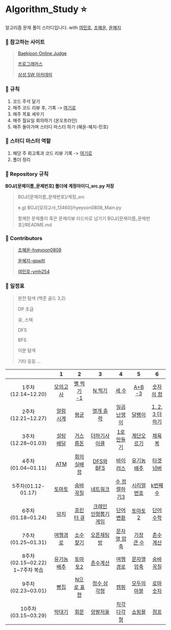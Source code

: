 # Algorithm_Study :star:

알고리즘 문제 풀이 스터디입니다.
with [여민호](https://github.com/ymh254), [조혜윤](http://github.com/hyeyoon0808), [윤혜지](https://github.com/gpwltl)

### :seedling: 참고하는 사이트

> [Baekjoon Online Judge](https://www.acmicpc.net/)
>
> [프로그래머스](https://programmers.co.kr/)
>
> [삼성 SW 아카데미](https://swexpertacademy.com/)

### :seedling: 규칙

1. 코드 주석 달기
2. 매주 코드 리뷰 후, 기록 -> [여기로](https://github.com/hyeyoon0808/Algorithm_Study/tree/main/Code_review)
3. 매주 목표 세우기
4. 매주 월요일 회의하기 (온오프라인)
5. 매주 돌아가며 스터디 마스터 하기 (혜윤-혜지-민호)

### :seedling: 스터디 마스터 역할

1. 해당 주 회고록과 코드 리뷰 기록 -> [여기로](https://github.com/hyeyoon0808/Algorithm_Study/tree/main/Code_review)
2. 폴더 정리

### :seedling: Repository 규칙

**BOJ/[문제이름_문제번호] 폴더에 계정아이디\_src.py 저장**

> BOJ/[문제이름_문제번호]/계정\_src
>
> e.g) BOJ/[모의고사_13460]/hyeyoon0808_Main.py
>
> 함께한 문제풀이 혹은 문제리뷰 리드미로 남기기
> BOJ/[문제이름_문제번호]/README.md

### :seedling: Contributors

> [조혜윤-hyeyoon0808](http://github.com/hyeyoon0808)
>
> [윤혜지-gpwltl](https://github.com/gpwltl)
>
> [여민호-ymh254](https://github.com/ymh254)

### :seedling: 일정표

> 완전 탐색 (백준 골드 3,2)
>
> DP 초급
>
> 큐, 스택
>
> DFS
>
> BFS
>
> 이분 탐색
>
> 기타 등등 ...

|                    |                                  1                                   |                                   2                                   |                                        3                                         |                                    4                                    |                                   5                                    |                                  6                                   |
| :----------------: | :------------------------------------------------------------------: | :-------------------------------------------------------------------: | :------------------------------------------------------------------------------: | :---------------------------------------------------------------------: | :--------------------------------------------------------------------: | :------------------------------------------------------------------: |
| 1주차(12.14~12.20) | [모의고사](https://programmers.co.kr/learn/courses/30/lessons/42840) |          [별 찍기 -1](https://www.acmicpc.net/problem/2438)           |                  [N 찍기](https://www.acmicpc.net/problem/2741)                  |             [세 수](https://www.acmicpc.net/problem/10817)              |            [A+B -3](https://www.acmicpc.net/problem/10950)             |          [숫자의 합](https://www.acmicpc.net/problem/11720)          |
| 2주차(12.21~12.27) |          [알람 시계](https://www.acmicpc.net/problem/2884)           |             [평균](https://www.acmicpc.net/problem/1546)              |                [열개 출력](https://www.acmicpc.net/problem/11721)                |           [일곱 난쟁이](https://www.acmicpc.net/problem/2309)           |             [달팽이](https://www.acmicpc.net/problem/2869)             |        [1, 2, 3 더하기](https://www.acmicpc.net/problem/9095)        |
| 3주차(12.28~01.03) |          [설탕 배달](https://www.acmicpc.net/problem/2839)           |           [거스름돈](https://www.acmicpc.net/problem/5585)            |               [더하기사이클](https://www.acmicpc.net/problem/1110)               |            [1로만들기](https://www.acmicpc.net/problem/1463)            |           [계단오르기](https://www.acmicpc.net/problem/2579)           |  [체육복](https://programmers.co.kr/learn/courses/30/lessons/42862)  |
| 4주차(01.04~01.11) |             [ATM](https://www.acmicpc.net/problem/11399)             |          [회의실배정](https://www.acmicpc.net/problem/1931)           |                 [DFS와BFS](https://www.acmicpc.net/problem/1260)                 |            [바이러스](https://www.acmicpc.net/problem/2606)             |           [유기농배추](https://www.acmicpc.net/problem/1012)           | [타겟넘버](https://programmers.co.kr/learn/courses/30/lessons/43165) |
| 5주차(01.12-01.17) |            [토마토](https://www.acmicpc.net/problem/7576)            |           [숨바꼭질](https://www.acmicpc.net/problem/1697)            |       [네트워크](https://programmers.co.kr/learn/courses/30/lessons/43162)       |          [수 정렬하기3](https://www.acmicpc.net/problem/10989)          |          [시리얼 번호](https://www.acmicpc.net/problem/1431)           | [k번째수](https://programmers.co.kr/learn/courses/30/lessons/42748)  |
| 6주차(01.18~01.24) |             [덩치](https://www.acmicpc.net/problem/7568)             |           [프린터 큐](https://www.acmicpc.net/problem/1966)           | [크레인 인형뽑기 게임](https://programmers.co.kr/learn/courses/30/lessons/64061) |  [단어 변환](https://programmers.co.kr/learn/courses/30/lessons/43163)  |            [토마토2](https://www.acmicpc.net/problem/7569)             |          [단어 수학](https://www.acmicpc.net/problem/1339)           |
| 7주차(01.25~01.31) | [여행경로](https://programmers.co.kr/learn/courses/30/lessons/43164) | [소수 찾기](https://programmers.co.kr/learn/courses/30/lessons/42839) |      [오픈채팅방](https://programmers.co.kr/learn/courses/30/lessons/42888)      | [문자열 압축](https://programmers.co.kr/learn/courses/30/lessons/60057) | [가장 큰 수](https://programmers.co.kr/learn/courses/30/lessons/42746) |           [촌수계산](https://www.acmicpc.net/problem/2644)           |
| 8주차(02.15\~02.22) <br/>1\~7주차 복습| [유기농배추](https://www.acmicpc.net/problem/1012) | [토마토2](https://www.acmicpc.net/problem/7569) |      [촌수계산](https://www.acmicpc.net/problem/2644)      | [여행경로](https://programmers.co.kr/learn/courses/30/lessons/43164) | [문자열압축](https://programmers.co.kr/learn/courses/30/lessons/60057) |           [숨바꼭질](https://www.acmicpc.net/problem/1697)           |
| 9주차(02.23~03.01) | [빵집](https://www.acmicpc.net/problem/3109) | [N으로 표현](https://programmers.co.kr/learn/courses/30/lessons/42895) |      [정수 삼각형](https://programmers.co.kr/learn/courses/30/lessons/43105)      | [캠핑](https://www.acmicpc.net/problem/4796) | [모두의 마블](https://www.acmicpc.net/problem/12845) |           [로마 숫자](https://www.acmicpc.net/problem/2608)           |
| 10주차(03.15~03.29) | [막대기](https://www.acmicpc.net/problem/17608) | [회문](https://www.acmicpc.net/problem/17609) |      [양팔저울](https://www.acmicpc.net/problem/17610)      | [직각다각형](https://www.acmicpc.net/problem/17611) | [쇼핑몰](https://www.acmicpc.net/problem/17612) |           [점프](https://www.acmicpc.net/problem/17613)           |


